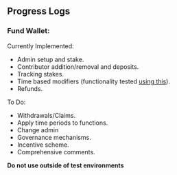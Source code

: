 ## Progress Logs

### Fund Wallet:
Currently Implemented:

* Admin setup and stake.
* Contributor addition/removal and deposits.
* Tracking stakes.
* Time based modifiers (functionality tested [using this](https://github.com/ads365/Time-Based-Modifiers)).
* Refunds.

To Do:

* Withdrawals/Claims.
* Apply time periods to functions.
* Change admin
* Governance mechanisms.
* Incentive scheme.
* Comprehensive comments.

**Do not use outside of test environments**
